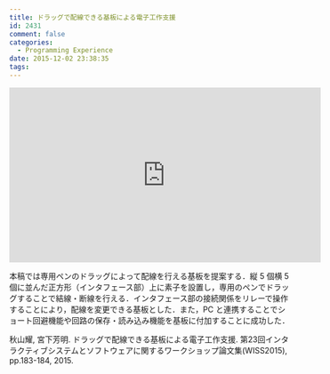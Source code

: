 ```yaml
---
title: ドラッグで配線できる基板による電子工作支援
id: 2431
comment: false
categories:
  - Programming Experience
date: 2015-12-02 23:38:35
tags:
---
```



<iframe width="560" height="315" src="https://www.youtube.com/embed/1CRq5bLOMLU" frameborder="0" allowfullscreen></iframe>



本稿では専用ペンのドラッグによって配線を行える基板を提案する．縦 5 個横 5 個に並んだ正方形（インタフェース部）上に素子を設置し，専用のペンでドラッグすることで結線・断線を行える．インタフェース部の接続関係をリレーで操作することにより，配線を変更できる基板とした．また，PC と連携することでショート回避機能や回路の保存・読み込み機能を基板に付加することに成功した．

秋山耀, 宮下芳明. ドラッグで配線できる基板による電子工作支援. 第23回インタラクティブシステムとソフトウェアに関するワークショップ論文集(WISS2015), pp.183-184, 2015.
